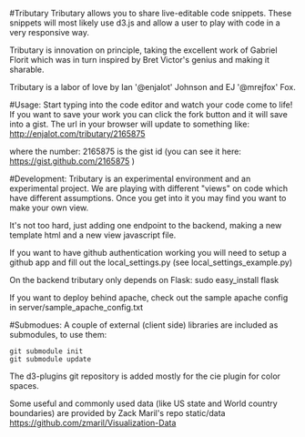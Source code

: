 #Tributary
Tributary allows you to share live-editable code snippets. These snippets will
most likely use d3.js and allow a user to play with code in a very responsive
way.

Tributary is innovation on principle, taking the excellent work of Gabriel
Florit which was in turn inspired by Bret Victor's genius and making it sharable.

Tributary is a labor of love by Ian '@enjalot' Johnson and EJ '@mrejfox' Fox.

#Usage:
Start typing into the code editor and watch your code come to life!
If you want to save your work you can click the fork button and it will save into a gist.
The url in your browser will update to something like:
http://enjalot.com/tributary/2165875

where the number: 2165875 is the gist id 
(you can see it here: https://gist.github.com/2165875 ) 


#Development:
Tributary is an experimental environment and an experimental project. We are playing with
different "views" on code which have different assumptions. Once you get into it you may
find you want to make your own view. 

It's not too hard, just adding one endpoint to the backend, making a new template html and a new view javascript file.

If you want to have github authentication working you will need to setup a github app and fill out the local_settings.py (see local_settings_example.py)

On the backend tributary only depends on Flask:
sudo easy_install flask

If you want to deploy behind apache, check out the sample apache config in server/sample_apache_config.txt

#Submodues:
A couple of external (client side) libraries are included as submodules, to use them:
```
git submodule init
git submodule update
```

The d3-plugins git repository is added mostly for the cie plugin for color spaces.

Some useful and commonly used data (like US state and World country boundaries) are provided by Zack Maril's repo
static/data
https://github.com/zmaril/Visualization-Data



